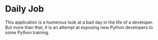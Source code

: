 # Daily Job #

This application is a humerous look at a bad day in the life of a developer. But more than that, it is an attempt at exposing new Python developers to some Python training.



